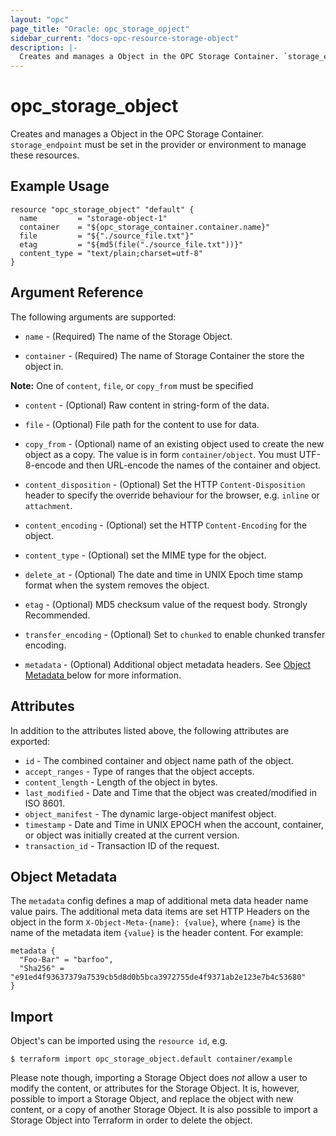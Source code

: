 ```yaml
---
layout: "opc"
page_title: "Oracle: opc_storage_opject"
sidebar_current: "docs-opc-resource-storage-object"
description: |-
  Creates and manages a Object in the OPC Storage Container. `storage_endpoint` must be set in the provider or environment to manage these resources.
---
```


# opc\_storage\_object

Creates and manages a Object in the OPC Storage Container. `storage_endpoint` must be set in the provider or environment to manage these resources.

## Example Usage

```hcl
resource "opc_storage_object" "default" {
  name         = "storage-object-1"
  container    = "${opc_storage_container.container.name}"
  file         = "${"./source_file.txt"}"
  etag         = "${md5(file("./source_file.txt"))}"
  content_type = "text/plain;charset=utf-8"
}
```

## Argument Reference

The following arguments are supported:

* `name` - (Required) The name of the Storage Object.

* `container` - (Required) The name of Storage Container the store the object in.

**Note:** One of `content`, `file`, or `copy_from` must be specified

* `content` - (Optional) Raw content in string-form of the data.

* `file` - (Optional) File path for the content to use for data.

* `copy_from` - (Optional) name of an existing object used to create the new object as a copy. The value is in form `container/object`. You must UTF-8-encode and then URL-encode the names of the container and object.

* `content_disposition` - (Optional) Set the HTTP `Content-Disposition` header to specify the override behaviour for the browser, e.g. `inline` or `attachment`.

* `content_encoding` - (Optional) set the HTTP `Content-Encoding` for the object.

* `content_type` - (Optional) set the MIME type for the object.

* `delete_at` - (Optional) The date and time in UNIX Epoch time stamp format when the system removes the object.

* `etag` - (Optional) MD5 checksum value of the request body. Strongly Recommended.

* `transfer_encoding` - (Optional) Set to `chunked` to enable chunked transfer encoding.

* `metadata` - (Optional) Additional object metadata headers. See [Object Metadata ](#object-metadata) below for more information.

## Attributes

In addition to the attributes listed above, the following attributes are exported:

* `id` - The combined container and object name path of the object.
* `accept_ranges` - Type of ranges that the object accepts.
* `content_length` - Length of the object in bytes.
* `last_modified` - Date and Time that the object was created/modified in ISO 8601.
* `object_manifest` - The dynamic large-object manifest object.
* `timestamp` - Date and Time in UNIX EPOCH when the account, container, or object was initially created at the current version.
* `transaction_id` - Transaction ID of the request.

## Object Metadata

The `metadata` config defines a map of additional meta data header name value pairs. The additional meta data items are set HTTP Headers on the object in the form `X-Object-Meta-{name}: {value}`, where `{name}` is the name of the metadata item  `{value}` is the header content. For example:

```hcl
metadata {
  "Foo-Bar" = "barfoo",
  "Sha256" = "e91ed4f93637379a7539cb5d8d0b5bca3972755de4f9371ab2e123e7b4c53680"
}
```

## Import

Object's can be imported using the `resource id`, e.g.

```shell
$ terraform import opc_storage_object.default container/example
```

Please note though, importing a Storage Object does _not_ allow a user to modify the content, or attributes for the Storage Object. It is, however, possible to import a Storage Object, and replace the object with new content, or a copy of another Storage Object. It is also possible to import a Storage Object into Terraform in order to delete the object.
